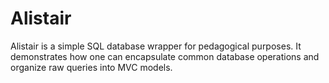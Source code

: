 # Alistair

Alistair is a simple SQL database wrapper for pedagogical purposes. It
demonstrates how one can encapsulate common database operations and organize
raw queries into MVC models.
